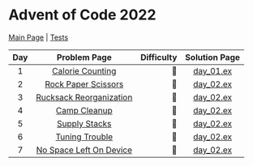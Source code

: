 # Advent of Code 2022

[Main Page](https://adventofcode.com/2022) | [Tests](/test/2022)

| Day | Problem Page | Difficulty | Solution Page |
| :---: | :------: | ---: | :---: |
| 1 | [Calorie Counting](https://adventofcode.com/2022/day/1) | :star2: | [day_01.ex](/lib/2022/day_01.ex) |
| 2 | [Rock Paper Scissors](https://adventofcode.com/2022/day/2) | :star2: | [day_02.ex](/lib/2022/day_02.ex) |
| 3 | [Rucksack Reorganization](https://adventofcode.com/2022/day/3) | :star2: | [day_02.ex](/lib/2022/day_03.ex) |
| 4 | [Camp Cleanup](https://adventofcode.com/2022/day/4) | :star2: | [day_02.ex](/lib/2022/day_04.ex) |
| 5 | [Supply Stacks](https://adventofcode.com/2022/day/5) | :star2: | [day_02.ex](/lib/2022/day_05.ex) |
| 6 | [Tuning Trouble](https://adventofcode.com/2022/day/6) | :star2: | [day_02.ex](/lib/2022/day_06.ex) |
| 7 | [No Space Left On Device](https://adventofcode.com/2022/day/7) | :star2: | [day_02.ex](/lib/2022/day_07.ex) |

